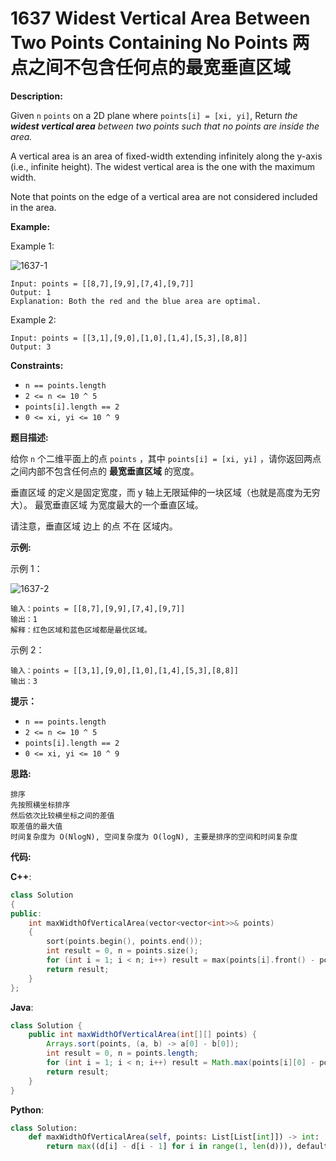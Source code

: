 # 1637 Widest Vertical Area Between Two Points Containing No Points 两点之间不包含任何点的最宽垂直区域

__Description:__

Given `n` `points` on a 2D plane where `points[i] = [xi, yi]`, Return _the __widest vertical area__ between two points such that no points are inside the area._

A vertical area is an area of fixed-width extending infinitely along the y-axis (i.e., infinite height). The widest vertical area is the one with the maximum width.

Note that points on the edge of a vertical area are not considered included in the area.

__Example:__

Example 1:

![1637-1](https://assets.leetcode.com/uploads/2020/09/19/points3.png)

```text
Input: points = [[8,7],[9,9],[7,4],[9,7]]
Output: 1
Explanation: Both the red and the blue area are optimal.
```

Example 2:

```text
Input: points = [[3,1],[9,0],[1,0],[1,4],[5,3],[8,8]]
Output: 3
```

__Constraints:__

- `n == points.length`
- `2 <= n <= 10 ^ 5`
- `points[i].length == 2`
- `0 <= xi, yi <= 10 ^ 9`

__题目描述:__

给你 `n` 个二维平面上的点 `points` ，其中 `points[i] = [xi, yi]` ，请你返回两点之间内部不包含任何点的 __最宽垂直区域__ 的宽度。

垂直区域 的定义是固定宽度，而 y 轴上无限延伸的一块区域（也就是高度为无穷大）。 最宽垂直区域 为宽度最大的一个垂直区域。

请注意，垂直区域 边上 的点 不在 区域内。

__示例:__

示例 1：

![1637-2](https://assets.leetcode-cn.com/aliyun-lc-upload/uploads/2020/10/31/points3.png)

```text
输入：points = [[8,7],[9,9],[7,4],[9,7]]
输出：1
解释：红色区域和蓝色区域都是最优区域。
```

示例 2：

```text
输入：points = [[3,1],[9,0],[1,0],[1,4],[5,3],[8,8]]
输出：3
```

__提示：__

- `n == points.length`
- `2 <= n <= 10 ^ 5`
- `points[i].length == 2`
- `0 <= xi, yi <= 10 ^ 9`

__思路:__

```text
排序
先按照横坐标排序
然后依次比较横坐标之间的差值
取差值的最大值
时间复杂度为 O(NlogN), 空间复杂度为 O(logN), 主要是排序的空间和时间复杂度
```

__代码:__

__C++__:

```C++
class Solution 
{
public:
    int maxWidthOfVerticalArea(vector<vector<int>>& points) 
    {
        sort(points.begin(), points.end());
        int result = 0, n = points.size();
        for (int i = 1; i < n; i++) result = max(points[i].front() - points[i - 1].front(), result);
        return result;
    }
};
```

__Java__:

```Java
class Solution {
    public int maxWidthOfVerticalArea(int[][] points) {
        Arrays.sort(points, (a, b) -> a[0] - b[0]);
        int result = 0, n = points.length;
        for (int i = 1; i < n; i++) result = Math.max(points[i][0] - points[i - 1][0], result);
        return result;
    }
}
```

__Python__:

```Python
class Solution:
    def maxWidthOfVerticalArea(self, points: List[List[int]]) -> int:
        return max((d[i] - d[i - 1] for i in range(1, len(d))), default=0) if (d := sorted({x for x, y in points})) else 0
```
